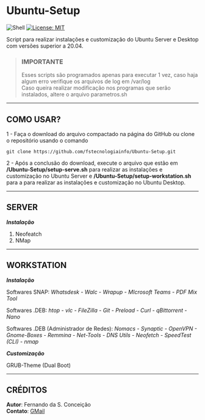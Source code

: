 # **Ubuntu-Setup**
![Shell](https://img.shields.io/static/v1?label=Shell%20Script&message=Linux&color=red)
[![License: MIT](https://img.shields.io/badge/License-MIT-yellow.svg)](https://opensource.org/licenses/MIT)

 Script para realizar instalações e customização do Ubuntu Server e Desktop com versões superior a 20.04.

> ### **IMPORTANTE**
> Esses scripts são programados apenas para executar 1 vez, caso haja algum erro verifique os arquivos de log em /var/log \
> Caso queira realizar modificação nos programas que serão instalados, altere o arquivo parametros.sh

***

## **COMO USAR?**

1 - Faça o download do arquivo compactado na página do GitHub ou clone o repositório usando o comando

```
git clone https://github.com/fstecnologiainfo/Ubuntu-Setup.git
```

2 - Após a conclusão do download, execute o arquivo que estão em **/Ubuntu-Setup/setup-serve.sh** para realizar as instalações e customização no Ubuntu Server e **/Ubuntu-Setup/setup-workstation.sh** para a para realizar as instalações e customização no Ubuntu Desktop.

***

## **SERVER**

***Instalação***

1. Neofeatch
2. NMap

***

## **WORKSTATION**

***Instalação***

Softwares SNAP: *Whatsdesk - Walc - Wrapup - MIcrosoft Teams - PDF Mix Tool*

Softwares .DEB: *htop - vlc - FileZilla - Git - Preload - Curl - qBittorrent - Nano*

Softwares .DEB (Administrador de Redes): *Nomacs - Synaptic - OpenVPN - Gnome-Boxes - Remmina - Net-Tools - DNS Utils - Neofetch - SpeedTest (CLI) - nmap*

***Customização***

GRUB-Theme (Dual Boot)

***
## **CRÉDITOS**

**Autor**: Fernando da S. Conceição \
**Contato**: [GMail](fstecnologia.info@gmail.com)